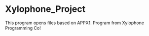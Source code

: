 # Xylophone_Project
This program opens files based on APPX1. Program from Xylophone Programming Co!
